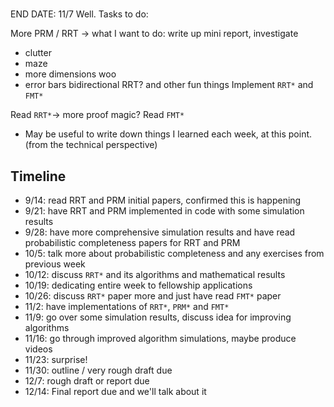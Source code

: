 # 
END DATE: 11/7
Well. Tasks to do: 

More PRM / RRT -> what I want to do: write up mini report, investigate
* clutter
* maze
* more dimensions woo
* error bars
bidirectional RRT? and other fun things Implement `RRT*` and `FMT*`

Read `RRT*`-> more proof magic?  Read `FMT*`

* May be useful to write down things I learned each week, at this point. (from
  the technical perspective)



## Timeline

* 9/14: read RRT and PRM initial papers, confirmed this is happening
* 9/21: have RRT and PRM implemented in code with some simulation results
* 9/28: have more comprehensive simulation results and have read probabilistic completeness papers for RRT and PRM
* 10/5: talk more about probabilistic completeness and any exercises from previous week
* 10/12: discuss `RRT*` and its algorithms and mathematical results
* 10/19: dedicating entire week to fellowship applications
* 10/26: discuss `RRT*` paper more and just have read `FMT*` paper
* 11/2: have implementations of `RRT*`, `PRM*` and `FMT*`
* 11/9: go over some simulation results, discuss idea for improving algorithms
* 11/16: go through improved algorithm simulations, maybe produce videos
* 11/23: surprise!
* 11/30: outline / very rough draft due
* 12/7: rough draft or report due
* 12/14: Final report due and we'll talk about it
